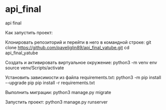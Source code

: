 # api_final
api final

Как запустить проект:

Клонировать репозиторий и перейти в него в командной строке:
git clone https://github.com/paveliglin89/api_final_yatube.git
cd api_final_yatube

Cоздать и активировать виртуальное окружение:
python3 -m venv env
source venv/Scripts/activate

Установить зависимости из файла requirements.txt:
python3 -m pip install --upgrade pip
pip install -r requirements.txt

Выполнить миграции:
python3 manage.py migrate

Запустить проект:
python3 manage.py runserver